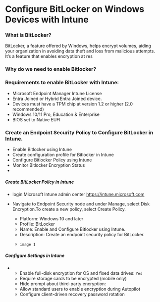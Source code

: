 # Configure BitLocker on Windows Devices with Intune

### What is BitLocker?
  BitLocker, a feature offered by Windows, helps encrypt volumes, aiding your organization in avoiding data theft and loss from malicious attempts. It’s a feature that enables encryption at res

### Why do we need to enable Bitlocker?


### Requirements to enable BitLocker with Intune:
- Microsoft Endpoint Manager Intune License
- Entra Joined or Hybrid Entra Joined device.
- Devices must have a TPM chip at version 1.2 or higher (2.0 recommended)
- Windows 10/11 Pro, Education & Enterprise
- BIOS set to Native EUFI
  
### Create an Endpoint Security Policy to Configure BitLocker in Intune.
  -  Enable Bitlocker using Intune
  -  Create configuration profile for Bitlocker in Intune
  -  Configure Bitlocker Policy using Intune
  -  Monitor Bitlocker Encryption Status
  -  
 ##### Create BitLocker Policy in Intune
   -  login Microsoft Intune admin center https://intune.microsoft.com
   -  Navigate to Endpoint Security node and under Manage, select Disk Encryption.To create a new policy, select Create Policy.

       -  Platform: Windows 10 and later
       -  Profile: BitLocker
       -  Name: Enable and Configure Bitlocker using Intune.
       -  Description: Create an endpoint security policy for BitLocker.
       -     image 1
##### Configure Settings in Intune
  -    - Enable full-disk encryption for OS and fixed data drives: `Yes`
       - Require storage cards to be encrypted (mobile only)
       - Hide prompt about third-party encryption:
       - Allow standard users to enable encryption during Autopilot
       - Configure client-driven recovery password rotation
